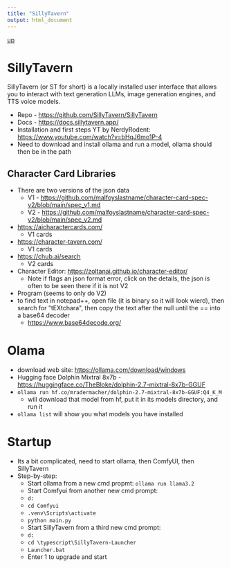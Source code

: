 ```yaml
---
title: "SillyTavern"
output: html_document
---
```

[up](https://mikewise2718.github.io/markdowndocs/)

# SillyTavern
SillyTavern (or ST for short) is a locally installed user interface that allows you to interact with text generation LLMs, image generation engines, and TTS voice models.

- Repo -  https://github.com/SillyTavern/SillyTavern
- Docs - https://docs.sillytavern.app/ 
- Installation and first steps YT by NerdyRodent:  https://www.youtube.com/watch?v=bHqJ6mo1P-4 
- Need to download and install ollama and run a model, ollama should then be in the path

## Character Card Libraries
- There are two versions of the json data
   - V1 - https://github.com/malfoyslastname/character-card-spec-v2/blob/main/spec_v1.md
   - V2 - https://github.com/malfoyslastname/character-card-spec-v2/blob/main/spec_v2.md 
- https://aicharactercards.com/
   - V1 cards
- https://character-tavern.com/ 
   - V1 cards
- https://chub.ai/search 
   - V2 cards
- Character Editor: https://zoltanai.github.io/character-editor/
  - Note if flags an json format error, click on the details, the json is often to be seen there if it is not V2
- Program (seems to only do V2)
- to find text in notepad++, open file (it is binary so it will look wierd), then search for "tEXtchara", then copy the text after the null until the == into a base64 decoder
   - https://www.base64decode.org/ 
  

# Olama
- download web site: https://ollama.com/download/windows
- Hugging face Dolphin Mixtral 8x7b -  https://huggingface.co/TheBloke/dolphin-2.7-mixtral-8x7b-GGUF
- `ollama run hf.co/mradermacher/dolphin-2.7-mixtral-8x7b-GGUF:Q4_K_M`
  - will download that model from hf, put it in its models directory, and run it
- `ollama list` will show you what models you have installed

# Startup
- Its a bit complicated, need to start ollama, then ComfyUI, then SillyTavern
- Step-by-step:
    - Start ollama from a new cmd propmt: `ollama run llama3.2`
    - Start Comfyui from another new cmd prompt:
    - `d:`
    - `cd Comfyui`
    - `.venv\Scripts\activate`
    - `python main.py`
    - Start SillyTavern from a third new cmd prompt: 
    - `d:`
    - `cd \typescript\SillyTavern-Launcher`
    - `Launcher.bat`
    - Enter 1 to upgrade and start



